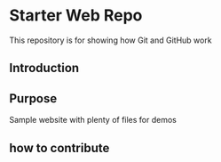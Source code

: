 # Starter Web Repo

This repository is for showing how Git and GitHub work

## Introduction

## Purpose

Sample website with plenty of files for demos

## how to contribute